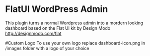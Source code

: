 # FlatUI WordPress Admin
This plugin turns a normal Wordpress admin into a mordern looking dashboard based on the Flat UI kit by Design Modo http://designmodo.com/flat

#Custom Logo
To use your own logo replace dashboard-icon.png in /images folder with a logo of your choice